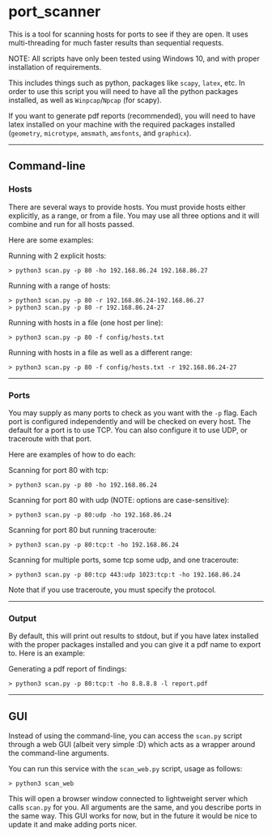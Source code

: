 # port_scanner

This is a tool for scanning hosts for ports to see if they are open.
It uses multi-threading for much faster results than sequential requests.

NOTE: All scripts have only been tested using Windows 10, and with
proper installation of requirements.

This includes things such as python, packages like `scapy`, `latex`, etc.
In order to use this script you will need to have all the python packages installed,
as well as `Winpcap`/`Npcap` (for scapy).

If you want to generate pdf reports (recommended), you will need to have latex installed on your machine
with the required packages installed (`geometry`, `microtype`, `amsmath`, `amsfonts`, and `graphicx`).

---

## Command-line

### Hosts

There are several ways to provide hosts.
You must provide hosts either explicitly, as a range, or from a file.
You may use all three options and it will combine and run for all hosts passed.

Here are some examples:

Running with 2 explicit hosts:
```
> python3 scan.py -p 80 -ho 192.168.86.24 192.168.86.27
```

Running with a range of hosts:
```
> python3 scan.py -p 80 -r 192.168.86.24-192.168.86.27
> python3 scan.py -p 80 -r 192.168.86.24-27
```

Running with hosts in a file (one host per line):
```
> python3 scan.py -p 80 -f config/hosts.txt
```

Running with hosts in a file as well as a different range:
```
> python3 scan.py -p 80 -f config/hosts.txt -r 192.168.86.24-27
```

---

### Ports

You may supply as many ports to check as you want with the `-p` flag.
Each port is configured independently and will be checked on every host.
The default for a port is to use TCP.
You can also configure it to use UDP, or traceroute with that port.

Here are examples of how to do each:

Scanning for port 80 with tcp:
```
> python3 scan.py -p 80 -ho 192.168.86.24
```

Scanning for port 80 with udp (NOTE: options are case-sensitive):
```
> python3 scan.py -p 80:udp -ho 192.168.86.24
```

Scanning for port 80 but running traceroute:
```
> python3 scan.py -p 80:tcp:t -ho 192.168.86.24
```


Scanning for multiple ports, some tcp some udp, and one traceroute:
```
> python3 scan.py -p 80:tcp 443:udp 1023:tcp:t -ho 192.168.86.24
```

Note that if you use traceroute, you must specify the protocol.

---

### Output

By default, this will print out results to stdout, but
if you have latex installed with the proper packages installed
and you can give it a pdf name to export to. Here is an example:

Generating a pdf report of findings:
```
> python3 scan.py -p 80:tcp:t -ho 8.8.8.8 -l report.pdf
```

---

## GUI

Instead of using the command-line, you can access the `scan.py` script through a web GUI (albeit very simple :D)
which acts as a wrapper around the command-line arguments.

You can run this service with the `scan_web.py` script, usage as follows:
```
> python3 scan_web
```

This will open a browser window connected to lightweight server which calls `scan.py` for you.
All arguments are the same, and you describe ports in the same way.
This GUI works for now, but in the future it would be nice to update it and make adding ports nicer.
